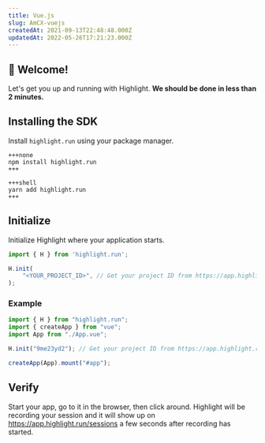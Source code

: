 ```yaml
---
title: Vue.js
slug: AmCX-vuejs
createdAt: 2021-09-13T22:48:48.000Z
updatedAt: 2022-05-26T17:21:23.000Z
---
```


## 👋 Welcome!

Let's get you up and running with Highlight. **We should be done in less than 2 minutes.**

## Installing the SDK

Install `highlight.run` using your package manager.

```codeblocktabs
+++none
npm install highlight.run
+++

+++shell
yarn add highlight.run
+++
```

## Initialize

Initialize Highlight where your application starts.

```typescript
import { H } from 'highlight.run';

H.init(
    "<YOUR_PROJECT_ID>", // Get your project ID from https://app.highlight.run/setup
);
```

### Example

```typescript
import { H } from "highlight.run";
import { createApp } from "vue";
import App from "./App.vue";

H.init("9me23yd2"); // Get your project ID from https://app.highlight.run/setup

createApp(App).mount("#app");
```

## Verify

Start your app, go to it in the browser, then click around. Highlight will be recording your session and it will show up on <https://app.highlight.run/sessions> a few seconds after recording has started.
